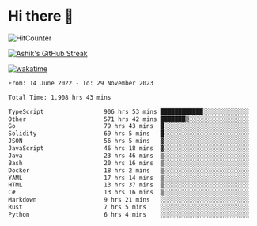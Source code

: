 # Hi there 👋

![HitCounter](https://hits.seeyoufarm.com/api/count/incr/badge.svg?url=https%3A%2F%2Fgithub.com%2Fashrhmn1212%2Fhit-counter)

<!-- ![Contribution Graph](https://github-readme-activity-graph.cyclic.app/graph?username=ashrhmn) -->


<!-- [![Top Langs](https://github-readme-stats.vercel.app/api/top-langs/?username=ashrhmn&layout=compact&theme=synthwave&langs_count=10&card_width=445)](https://github.com/anuraghazra/github-readme-stats) -->

[![Ashik's GitHub Streak](https://github-readme-streak-stats.herokuapp.com/?user=ashrhmn&theme=blood&fire=DD7F1C&background=151515&dates=9f9f9f&border=DD2727)](https://git.io/streak-stats)

<!-- ![Ashik's GitHub stats](https://github-readme-stats.vercel.app/api/?username=ashrhmn&show_icons=true&title_color=fff&icon_color=79ff97&text_color=9f9f9f&bg_color=151515) -->

[![wakatime](https://wakatime.com/badge/user/3df86613-ba63-4631-8e65-0ff18e7becad.svg)](https://wakatime.com/@3df86613-ba63-4631-8e65-0ff18e7becad)

<!--START_SECTION:waka-->

```txt
From: 14 June 2022 - To: 29 November 2023

Total Time: 1,908 hrs 43 mins

TypeScript                 906 hrs 53 mins ████████████░░░░░░░░░░░░░   47.51 %
Other                      571 hrs 42 mins ███████▒░░░░░░░░░░░░░░░░░   29.95 %
Go                         79 hrs 43 mins  █░░░░░░░░░░░░░░░░░░░░░░░░   04.18 %
Solidity                   69 hrs 5 mins   █░░░░░░░░░░░░░░░░░░░░░░░░   03.62 %
JSON                       56 hrs 5 mins   ▓░░░░░░░░░░░░░░░░░░░░░░░░   02.94 %
JavaScript                 46 hrs 18 mins  ▓░░░░░░░░░░░░░░░░░░░░░░░░   02.43 %
Java                       23 hrs 46 mins  ▒░░░░░░░░░░░░░░░░░░░░░░░░   01.25 %
Bash                       20 hrs 16 mins  ▒░░░░░░░░░░░░░░░░░░░░░░░░   01.06 %
Docker                     18 hrs 2 mins   ▒░░░░░░░░░░░░░░░░░░░░░░░░   00.95 %
YAML                       17 hrs 14 mins  ▒░░░░░░░░░░░░░░░░░░░░░░░░   00.90 %
HTML                       13 hrs 37 mins  ▒░░░░░░░░░░░░░░░░░░░░░░░░   00.71 %
C#                         13 hrs 16 mins  ▒░░░░░░░░░░░░░░░░░░░░░░░░   00.70 %
Markdown                   9 hrs 21 mins   ░░░░░░░░░░░░░░░░░░░░░░░░░   00.49 %
Rust                       7 hrs 5 mins    ░░░░░░░░░░░░░░░░░░░░░░░░░   00.37 %
Python                     6 hrs 4 mins    ░░░░░░░░░░░░░░░░░░░░░░░░░   00.32 %
```

<!--END_SECTION:waka-->


<!--### Most Used Languages
<img src="https://wakatime.com/share/@ashrhmn/24ecb986-5bf8-4607-af7f-0aab08908d8c.png" />

### Favourite Tools
<img src="https://wakatime.com/share/@ashrhmn/f4e08015-f3bc-460a-9228-95a3ba11c604.png" />-->
